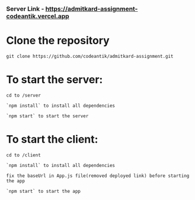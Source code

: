 ### Server Link - https://admitkard-assignment-codeantik.vercel.app


# Clone the repository

    git clone https://github.com/codeantik/admitkard-assignment.git

# To start the server:

    cd to /server

    `npm install` to install all dependencies

    `npm start` to start the server

# To start the client:

    cd to /client

    `npm install` to install all dependencies
    
    fix the baseUrl in App.js file(removed deployed link) before starting the app

    `npm start` to start the app

